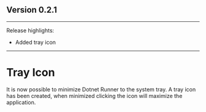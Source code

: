 ## Version 0.2.1
---

Release highlights:

* Added tray icon

---

# Tray Icon

It is now possible to minimize Dotnet Runner to the system tray. A tray icon has been created, when minimized clicking the icon will maximize the application.
